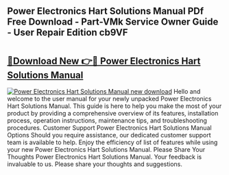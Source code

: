 ## Power Electronics Hart Solutions Manual PDf Free Download - Part-VMk Service Owner Guide - User Repair Edition cb9VF

# <h2><a href="http://bc74990.oget.top/?id=Power+Electronics+Hart+Solutions+Manual">🔗Download New 👉🔴 Power Electronics Hart Solutions Manual</a></h2>

[![Power Electronics Hart Solutions Manual new download](https://i.imgur.com/5g1atiW.png)](http://bc74990.oget.top/?id=Power+Electronics+Hart+Solutions+Manual)
Hello and welcome to the user manual for your newly unpacked Power Electronics Hart Solutions Manual. This guide is here to help you make the most of your product by providing a comprehensive overview of its features, installation process, operation instructions, maintenance tips, and troubleshooting procedures. Customer Support Power Electronics Hart Solutions Manual Options Should you require assistance, our dedicated customer support team is available to help. Enjoy the efficiency of list of features while using your new Power Electronics Hart Solutions Manual. Please Share Your Thoughts Power Electronics Hart Solutions Manual. Your feedback is invaluable to us. Please share your thoughts and suggestions.
